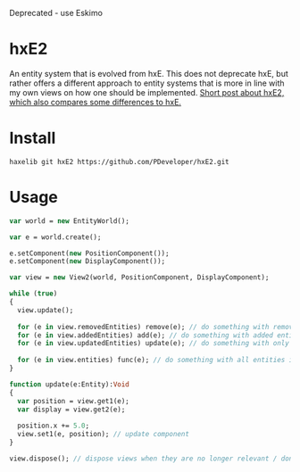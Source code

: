 Deprecated - use Eskimo

# hxE2
An entity system that is evolved from hxE. This does not deprecate hxE, but rather offers a different approach to entity systems that is more in line with my own views on how one should be implemented.
[Short post about hxE2, which also compares some differences to hxE.](http://psvilans.wrongbananas.net/hxe2-entity-systems/)

# Install
`haxelib git hxE2 https://github.com/PDeveloper/hxE2.git`

# Usage
```haxe
var world = new EntityWorld();

var e = world.create();

e.setComponent(new PositionComponent());
e.setComponent(new DisplayComponent());

var view = new View2(world, PositionComponent, DisplayComponent);

while (true)
{
  view.update();
  
  for (e in view.removedEntities) remove(e); // do something with removed entities if needed
  for (e in view.addedEntities) add(e); // do something with added entities if needed
  for (e in view.updatedEntities) update(e); // do something with only updated entities if needed
  
  for (e in view.entities) func(e); // do something with all entities in the view if needed
}

function update(e:Entity):Void
{
  var position = view.get1(e);
  var display = view.get2(e);
  
  position.x += 5.0;
  view.set1(e, position); // update component
}

view.dispose(); // dispose views when they are no longer relevant / don't need to receive updates
```
